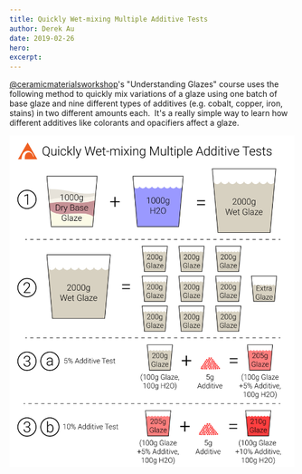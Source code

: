 ```yaml
---
title: Quickly Wet-mixing Multiple Additive Tests
author: Derek Au
date: 2019-02-26
hero: 
excerpt: 
---
```


[@ceramicmaterialsworkshop](https://www.instagram.com/ceramicmaterialsworkshop/)'s "Understanding Glazes" course uses the following method to quickly mix variations of a glaze using one batch of base glaze and nine different types of additives (e.g. cobalt, copper, iron, stains) in two different amounts each.  It's a really simple way to learn how different additives like colorants and opacifiers affect a glaze.

![](./images/MixingGuideNew.jpg)
